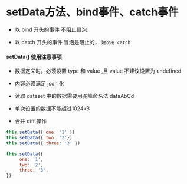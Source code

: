 # setData方法、bind事件、catch事件

+ 以 bind 开头的事件 不阻止冒泡

+ 以 catch 开头的事件 冒泡是阻止的， `建议用 catch`

#### setData() 使用注意事项
   
   + 数据定义时。必须设置 type 和 value ,且 value 不建议设置为 undefined

   + 内容必须满足 json 化

   + 读取 dataset 中的数据需要用驼峰命名法 dataAbCd

   + 单次设置的数据不能超过1024kB
 
   + 合并 diff 操作

```js
this.setData({ one: '1' })
this.setData({ two: '2'})
this.setData({ three: '3' })

this.setData({
     one: '1',
     two: '2',
     three: '3',
})
```
  